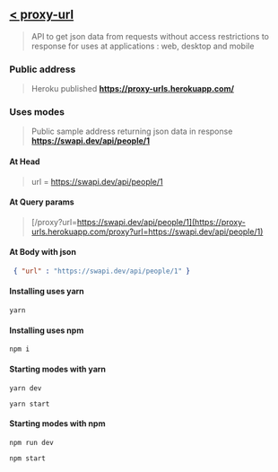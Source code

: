 ## [< proxy-url](https://github.com/luis-portfolio/Index)

> API to get json data from requests without access restrictions to response for uses at applications : web, desktop and mobile

### Public address

> Heroku published **https://proxy-urls.herokuapp.com/**

### Uses modes 

> Public sample address returning json data in response **https://swapi.dev/api/people/1**

#### At Head 

> url = https://swapi.dev/api/people/1

#### At Query params 

> [/proxy?url=https://swapi.dev/api/people/1](https://proxy-urls.herokuapp.com/proxy?url=https://swapi.dev/api/people/1)
      
#### At Body with json

```json
 { "url" : "https://swapi.dev/api/people/1" }
```

#### Installing uses yarn

```terminal
yarn 
```

#### Installing uses npm

```terminal
npm i 
```

#### Starting modes with yarn

```terminal
yarn dev
```

```terminal
yarn start
```

#### Starting modes with npm

```terminal
npm run dev
```

```terminal
npm start
```

